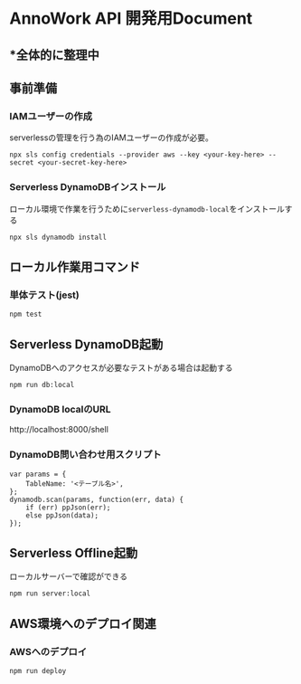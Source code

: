 # AnnoWork API 開発用Document

## *全体的に整理中

## 事前準備

### IAMユーザーの作成
serverlessの管理を行う為のIAMユーザーの作成が必要。

```
npx sls config credentials --provider aws --key <your-key-here> --secret <your-secret-key-here>
```

### Serverless DynamoDBインストール
ローカル環境で作業を行うために`serverless-dynamodb-local`をインストールする

```
npx sls dynamodb install
```

## ローカル作業用コマンド

### 単体テスト(jest)
```
npm test
```

## Serverless DynamoDB起動
DynamoDBへのアクセスが必要なテストがある場合は起動する
```
npm run db:local
```

### DynamoDB localのURL
http://localhost:8000/shell

### DynamoDB問い合わせ用スクリプト
```
var params = {
    TableName: '<テーブル名>',
};
dynamodb.scan(params, function(err, data) {
    if (err) ppJson(err);
    else ppJson(data);
});
```

## Serverless Offline起動
ローカルサーバーで確認ができる
```
npm run server:local
```

## AWS環境へのデプロイ関連

### AWSへのデプロイ
```
npm run deploy
```
